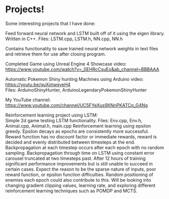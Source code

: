 # Projects!
Some interesting projects that I have done:

Feed forward neural network and LSTM built off of it using the eigen library. Written in C++. Files: LSTM.cpp, LSTM.h, NN.cpp, NN.h

Contains functionality to save trained neural network weights in text files and retrieve them for use after closing program.

Completed Game using Unreal Engine 4 Showcase video: https://www.youtube.com/watch?v=_0EHRcCsuEo&ab_channel=BBBAAA

Automatic Pokemon Shiny hunting Machines using Arduino video: https://youtu.be/quXotwqyeH4       
Files: ArduinoShinyHunter, ArduinoLegendaryPokemonShinyHunter

My YouTube channel: https://www.youtube.com/channel/UC5FYeXus9XNnPKATCq_G4Ng

Reinforcement learning project using LSTM:  
Simple 2d game testing LSTM functionality. Files: Env.cpp, Env.h, Animal.cpp, Animal.h, main.cpp
Reinforcement learning using epsilon greedy. Epsilon decays as epochs are consistently more successful. Reward function has no discount factor or immediate rewards, reward is decided and evenly distributed between timesteps at the end. Backpropagation at each timestep occurs after each epoch with no random sampling. Backpropagation through time on LSTM using constant error carousel truncated at two timesteps past. 
After 12 hours of training significant performance improvements but is still unable to succeed in certain cases. Expect the reason to be the sparse nature of inputs, poor reward function, or epsilon function difficulties. Random positioning of enemies each epoch could also contribute to this. Will be looking into changing gradient clipping values, learning rate, and exploring different reinforcement learning techniques such as POMDP and MCTS.
